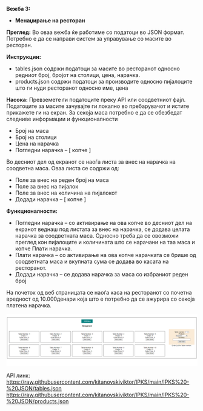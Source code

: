**Вежба 3:**
-	**Менаџирање на ресторан**

**Преглед:** Во оваа вежба ќе работиме со податоци во JSON формат.
Потребно е да се направи систем за управување со масите во ресторан.

**Инструкции:**
-	tables.json содржи податоци за масите во ресторанот односно редниот број, бројот на столици, цена, нарачка.
-	products.json содржи податоци за производите односно пијалоците што ги нуди ресторанот односно име, цена

**Насока:** Превземете ги податоците преку API или соодветниот фајл. Податоците за масите зачувајте ги локално во пребарувачот и истите прикажете ги на екран.
За секоја маса потребно е да се обезбедат следниве информации и функционалности
-	Број на маса
-	Број на столици
-	Цена на нарачка
-	Погледни нарачка – [ копче ]

Во десниот дел од екранот се наоѓа листа за внес на нарачка на соодветна маса.
Оваа листа се содржи од:
-	Поле за внес на реден број на маса
-	Поле за внес на пијалок
-	Поле за внес на количина на пијалокот
-	Додади нарачка – [ копче ]

**Функционалности:**
-	Погледни нарачка – со активирање на ова копче во десниот дел на екранот веднаш под листата за внес на нарачка, се додава целата нарачка за соодветната маса. Односно треба да се овозможи преглед кон пијалоците и количината што се нарачани на таа маса и копче Плати нарачка.
-	Плати нарачка – со активирање на ова копче нарачката се брише од соодветната маса и вкупната сума се додава во касата на ресторанот.
-	Додади нарачка – се додава нарачка за маса со избраниот реден број

На почеток од веб страницата се наоѓа каса на ресторанот со почетна вредност од 10.000денари која што е потребно да се ажурира со секоја платена нарачка.

![image](img/image1.png) 

API линк: https://raw.githubusercontent.com/kitanovskiviktor/IPKS/main/IPKS%20-%20JSON/tables.json
https://raw.githubusercontent.com/kitanovskiviktor/IPKS/main/IPKS%20-%20JSON/products.json


